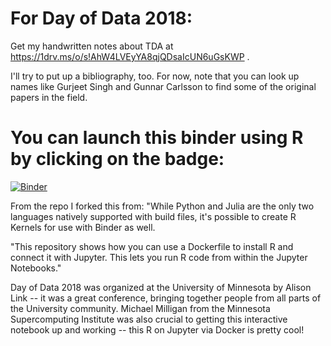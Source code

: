# For Day of Data 2018:

Get my handwritten notes about TDA at https://1drv.ms/o/s!AhW4LVEyYA8qjQDsaIcUN6uGsKWP . 

I'll try to put up a bibliography, too. For now, note that you can look up names like Gurjeet Singh and Gunnar Carlsson to find some of the original papers in the field.


# You can launch this binder using R by clicking on the badge:
[![Binder](https://mybinder.org/badge.svg)](https://mybinder.org/v2/gh/kaitai/dockerfile-r/master)


From the repo I forked this from:
"While Python and Julia are the only two languages natively supported with
build files, it's possible to create R Kernels for use with Binder as well.

"This repository shows how you can use a Dockerfile to install R and
connect it with Jupyter. This lets you run R code from within the Jupyter Notebooks."

Day of Data 2018 was organized at the University of Minnesota by Alison Link -- it was a great conference, bringing together people from all parts of the University community. Michael Milligan from the Minnesota Supercomputing Institute was also crucial to getting this interactive notebook up and working -- this R on Jupyter via Docker is pretty cool!
